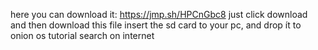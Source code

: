 here you can download it: https://jmp.sh/HPCnGbc8
just click download and then download this file
insert the sd card to your pc, and drop ít to onion os
tutorial search on internet
